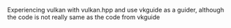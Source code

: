Experiencing vulkan with vulkan.hpp and use vkguide as a guider, although the code is not really same as the code from vkguide
